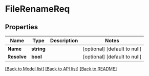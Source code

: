 # FileRenameReq

## Properties
Name | Type | Description | Notes
------------ | ------------- | ------------- | -------------
**Name** | **string** |  | [optional] [default to null]
**Resolve** | **bool** |  | [optional] [default to null]

[[Back to Model list]](../README.md#documentation-for-models) [[Back to API list]](../README.md#documentation-for-api-endpoints) [[Back to README]](../README.md)


